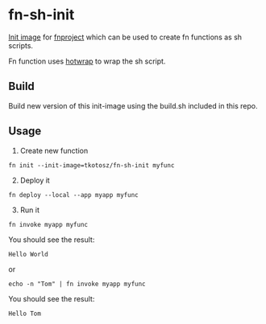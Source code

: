 # fn-sh-init

[Init image](https://github.com/fnproject/docs/blob/master/cli/how-to/create-init-image.md) for [fnproject](https://github.com/fnproject) which can be used to create fn functions as sh scripts.

Fn function uses [hotwrap](https://github.com/fnproject/hotwrap) to wrap the sh script.

## Build

Build new version of this init-image using the build.sh included in this repo.

## Usage

1. Create new function
```
fn init --init-image=tkotosz/fn-sh-init myfunc
```

2. Deploy it
```
fn deploy --local --app myapp myfunc
```

3. Run it
```
fn invoke myapp myfunc
```
You should see the result:
```
Hello World
```

or

```
echo -n "Tom" | fn invoke myapp myfunc
```
You should see the result:
```
Hello Tom
```
